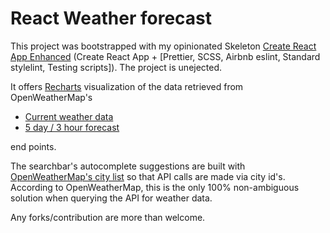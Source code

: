 # React Weather forecast

This project was bootstrapped with my opinionated Skeleton [Create React App Enhanced](https://github.com/fllprbt/create-react-app-enhanced)   (Create React App + [Prettier, SCSS, Airbnb eslint, Standard stylelint, Testing scripts]). The project is unejected.

It offers [Recharts](https://github.com/recharts/recharts) visualization of the data retrieved from OpenWeatherMap's
- [Current weather data](https://openweathermap.org/current)
- [5 day / 3 hour forecast](https://openweathermap.org/forecast5) 

end points.

The searchbar's autocomplete suggestions are built with [OpenWeatherMap's city list](http://bulk.openweathermap.org/sample/city.list.json.gz) so that API calls are made via city id's. According to OpenWeatherMap, this is the only 100% non-ambiguous solution when querying the API for weather data.

Any forks/contribution are more than welcome.
